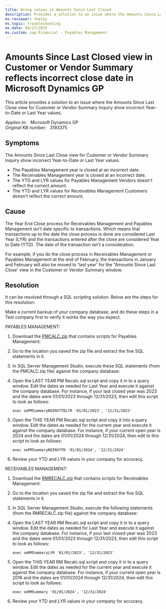 ```yaml
---
title: Wrong values in Amounts Since Last Closed
description: Provides a solution to an issue where the Amounts Since Last Close view for Customer or Vendor Summary Inquiry show incorrect Year-to-Date or Last Year values.
ms.reviewer: theley 
ms.topic: troubleshooting
ms.date: 04/17/2025
ms.custom: sap:Financial - Payables Management
---
```

# Amounts Since Last Closed view in Customer or Vendor Summary reflects incorrect close date in Microsoft Dynamics GP

This article provides a solution to an issue where the Amounts Since Last Close view for Customer or Vendor Summary Inquiry show incorrect Year-to-Date or Last Year values.

_Applies to:_ &nbsp; Microsoft Dynamics GP  
_Original KB number:_ &nbsp; 3193375

## Symptoms

The Amounts Since Last Close view for Customer or Vendor Summary Inquiry show incorrect Year-to-Date or Last Year values.

- The Payables Management year is closed at an incorrect date.
- The Receivables Management year is closed at an incorrect date.
- The YTD and LYR values for Payables Management Vendors doesn't reflect the correct amount.
- The YTD and LYR values for Receivables Management Customers doesn't reflect the correct amount.

## Cause

The Year End Close process for Receivables Management and Payables Management isn't date specific to transactions. Which means that transactions up to the date the close process is done are considered Last Year (LYR) and the transactions entered after the close are considered Year to Date (YTD). The date of the transaction isn't a consideration.

For example, if you do the close process in Receivables Management or Payables Management at the end of February, the transactions in January and February will also be moved to 'last year' for the "Amounts Since Last Close' view in the Customer or Vendor Summary window.

## Resolution

It can be resolved through a SQL scripting solution. Below are the steps for this resolution:

Make a current backup of your company database, and do these steps in a Test company first to verify it works the way you expect.

PAYABLES MANAGEMENT:

1. Download the [PMCALC.zip](https://mbs2.microsoft.com/fileexchange/?fileID=9273a3c9-dad4-4128-b4be-d5dbd3413d2f) that contains scripts for Payables Management:

2. Go to the location you saved the zip file and extract the five SQL statements in it.

3. In SQL Server Management Studio, execute these SQL statements (from the PMCALC.zip file) against the company database:

4. Open the LAST YEAR PM Recalc.sql script and copy it in to a query window. Edit the dates as needed for Last Year and execute it against the company database. For instance, if your last closed year was 2023 and the dates were 01/01/2023 through 12/31/2023, then edit this script to look as follows:

    `exec smPMSummaryNOINVYTDLYR '01/01/2023', '12/31/2023'`

5. Open the THIS YEAR PM Recalc.sql script and copy it into a query window. Edit the dates as needed for the current year and execute it against the company database. For instance, if your current open year is 2024 and the dates are 01/01/2024 through 12/31/2024, then edit to this script to look as follows:

    `exec smPMSummaryNOINVYTD '01/01/2024', '12/31/2024'`

6. Review your YTD and LYR values in your company for accuracy.

RECEIVABLES MANAGEMENT:

1. Download the [RMRECALC.zip](https://mbs2.microsoft.com/fileexchange/?fileID=c9d45418-1de2-4968-a8c5-af6119ed50bf) that contains scripts for Receivables Management:

2. Go to the location you saved the zip file and extract the five SQL statements in it.

3. In SQL Server Management Studio, execute the following statements (from the RMRECALC.zip file) against the company database:

4. Open the LAST YEAR RM Recalc.sql script and copy it in to a query window. Edit the dates as needed for Last Year and execute it against the company database. For instance, if your last closed year was 2023 and the dates were 01/01/2023 through 12/31/2023, then edit this script to look as follows:

    `exec smRMSummaryLYR '01/01/2023', '12/31/2023'`

5. Open the THIS YEAR RM Recalc.sql script and copy it in to a query window. Edit the dates as needed for the current year and execute it against the company database. For instance, if your current open year is 2016 and the dates are 01/01/2024 through 12/31/2024, then edit this script to look as follows:

    `exec smRMSummary '01/01/2024', '12/31/2024'`

6. Review your YTD and LYR values in your company for accuracy.
